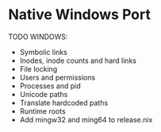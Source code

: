 # Native Windows Port

TODO WINDOWS:

- Symbolic links
- Inodes, inode counts and hard links
- File locking
- Users and permissions
- Processes and pid
- Unicode paths
- Translate hardcoded paths
- Runtime roots
- Add mingw32 and ming64 to release.nix
